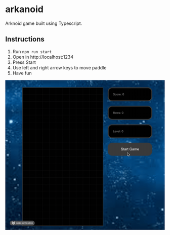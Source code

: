 # arkanoid

Arknoid game built using Typescript.

## Instructions

1. Run ```npm run start```
2. Open in http://localhost:1234
3. Press Start
4. Use left and right arrow keys to move paddle
5. Have fun


![arknoid](demo.gif)